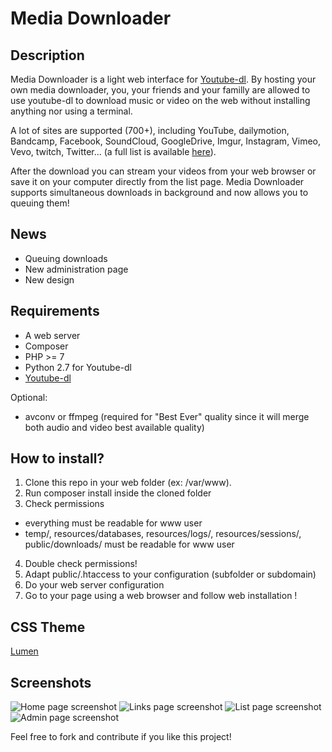 # Media Downloader

## Description
Media Downloader is a light web interface for [Youtube-dl](https://github.com/rg3/youtube-dl).
By hosting your own media downloader, you, your friends and your familly are allowed to use youtube-dl to download music or video on the web without installing anything nor using a terminal.

A lot of sites are supported (700+), including YouTube, dailymotion, Bandcamp, Facebook, SoundCloud, GoogleDrive, Imgur, Instagram, Vimeo, Vevo, twitch, Twitter... (a full list is available [here](http://rg3.github.io/youtube-dl/supportedsites.html)).

After the download you can stream your videos from your web browser or save it on your computer directly from the list page.
Media Downloader supports simultaneous downloads in background and now allows you to queuing them!

## News
- Queuing downloads
- New administration page
- New design

## Requirements
- A web server
- Composer
- PHP >= 7
- Python 2.7 for Youtube-dl
- [Youtube-dl](https://github.com/rg3/youtube-dl)

Optional:
- avconv or ffmpeg (required for "Best Ever" quality since it will merge both audio and video best available quality)

## How to install?
1. Clone this repo in your web folder (ex: /var/www).
2. Run composer install inside the cloned folder
3. Check permissions 
  - everything must be readable for www user
  - temp/, resources/databases, resources/logs/, resources/sessions/, public/downloads/ must be readable for www user
4. Double check permissions!
5. Adapt public/.htaccess to your configuration (subfolder or subdomain)
6. Do your web server configuration
7. Go to your page using a web browser and follow web installation !

## CSS Theme
[Lumen](https://bootswatch.com/lumen/)

## Screenshots
![Home page screenshot](https://github.com/Kallys/MediaDownloader/raw/dev/public/img/home.jpg)
![Links page screenshot](https://github.com/Kallys/MediaDownloader/raw/dev/public/img/links.jpg)
![List page screenshot](https://github.com/Kallys/MediaDownloader/raw/dev/public/img/list.jpg)
![Admin page screenshot](https://github.com/Kallys/MediaDownloader/raw/dev/public/img/admin.jpg)

Feel free to fork and contribute if you like this project!
